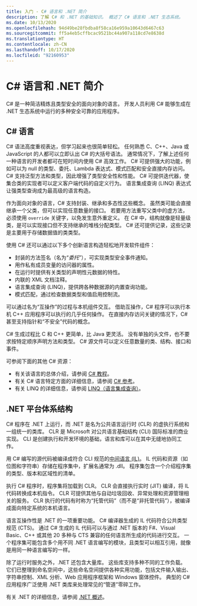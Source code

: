 ```yaml
---
title: 入门 - C# 语言和 .NET 简介
description: 了解 C# 和 .NET 的基础知识。 概述了 C# 语言和 .NET 生态系统。
ms.date: 10/13/2020
ms.openlocfilehash: 94d49be28fbdba8f58ca16e959a10643d6467c63
ms.sourcegitcommit: ff5a4eb5cffbcac9521bc44a907a118cd7e8638d
ms.translationtype: HT
ms.contentlocale: zh-CN
ms.lasthandoff: 10/17/2020
ms.locfileid: "92160953"
---
```

# <a name="introduction-to-the-c-language-and-net"></a>C# 语言和 .NET 简介

C# 是一种简洁精炼且类型安全的面向对象的语言。 开发人员利用 C# 能够生成在 .NET 生态系统中运行的多种安全可靠的应用程序。

## <a name="c-language"></a>C# 语言

C# 语法高度重视表达，但学习起来也很简单轻松。 任何熟悉 C、C++、Java 或 JavaScript 的人都可以立即认出 C# 的大括号语法。 通常情况下，了解上述任何一种语言的开发者都可在短时间内使用 C# 高效工作。 C# 可提供强大的功能，例如可以为 null 的类型、委托、Lambda 表达式、模式匹配和安全直接内存访问。 C# 支持泛型方法和类型，因此增强了类型安全性和性能。 C# 可提供迭代器，使集合类的实现者可以定义客户端代码的自定义行为。 语言集成查询 (LINQ) 表达式让强类型查询成为最高级的语言构造。

作为面向对象的语言，C# 支持封装、继承和多态性这些概念。 虽然类可能会直接继承一个父类，但可以实现任意数量的接口。 若要用方法重写父类中的虚方法，必须使用 `override` 关键字，以免发生意外重定义。 在 C# 中，结构就像是轻量级类，是可以实现接口但不支持继承的堆栈分配类型。 C# 还可提供记录，这些记录是主要用于存储数据值的类类型。

使用 C# 还可以通过以下多个创新语言构造轻松地开发软件组件：

- 封装的方法签名（名为“*委托*”），可实现类型安全事件通知。
- 用作私有成员变量的访问器的属性。
- 在运行时提供有关类型的声明性元数据的特性。
- 内联的 XML 文档注释。
- 语言集成查询 (LINQ)，提供跨各种数据源的内置查询功能。
- 模式匹配，通过检查数据类型和值启用控制流。

可以通过名为“互操作”的过程与本机组件交互。 借助互操作，C# 程序可以执行本机 C++ 应用程序可以执行的几乎任何操作。 在直接内存访问关键的情况下，C# 甚至支持指针和“不安全”代码的概念。

C# 生成过程比 C 和 C++ 更简单，比 Java 更灵活。 没有单独的头文件，也不要求按特定顺序声明方法和类型。 C# 源文件可以定义任意数量的类、结构、接口和事件。

可参阅下面的其他 C# 资源：

- 有关该语言的总体介绍，请参阅 [C# 教程](../tour-of-csharp/index.md)。
- 有关 C# 语言特定方面的详细信息，请参阅 [C# 参考](../language-reference/index.md)。
- 有关 LINQ 的详细信息，请参阅 [LINQ（语言集成查询）](../programming-guide/concepts/linq/index.md)。

## <a name="net-platform-architecture"></a>.NET 平台体系结构

C# 程序在 .NET 上运行，而 .NET 是名为公共语言运行时 (CLR) 的虚执行系统和一组统一的类库。 CLR 是 Microsoft 对公共语言基础结构 (CLI) 国际标准的商业实现。 CLI 是创建执行和开发环境的基础，语言和库可以在其中无缝地协同工作。

用 C# 编写的源代码被编译成符合 CLI 规范的[中间语言 (IL)](../../standard/managed-code.md)。 IL 代码和资源（如位图和字符串）存储在程序集中，扩展名通常为 .dll。 程序集包含一个介绍程序集的类型、版本和区域性的清单。

执行 C# 程序时，程序集将加载到 CLR。 CLR 会直接执行实时 (JIT) 编译，将 IL 代码转换成本机指令。 CLR 可提供其他与自动垃圾回收、异常处理和资源管理相关的服务。 CLR 执行的代码有时称为“托管代码”（而不是“非托管代码”），被编译成面向特定系统的本机语言。

语言互操作性是 .NET 的一项重要功能。 C# 编译器生成的 IL 代码符合公共类型规范 (CTS)。 通过 C# 生成的 IL 代码可以与通过 .NET 版本的 F#、Visual Basic、C++ 或其他 20 多种与 CTS 兼容的任何语言所生成的代码进行交互。 一个程序集可能包含多个用不同 .NET 语言编写的模块，且类型可以相互引用，就像是用同一种语言编写的一样。

除了运行时服务之外，.NET 还包含大量库。 这些库支持多种不同的工作负载。 它们已整理到命名空间中，这些命名空间提供各种实用功能，包括文件输入输出、字符串控制、XML 分析、Web 应用程序框架和 Windows 窗体控件。 典型的 C# 应用程序广泛使用 .NET 类库来处理常见的“管道”零碎工作。

有关 .NET 的详细信息，请参阅 [.NET 概述](../../core/introduction.md)。
